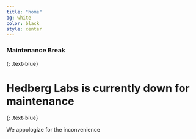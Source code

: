 ```yaml
---
title: "home"
bg: white
color: black
style: center
---
```


### Maintenance Break
{: .text-blue}

<span class="fa-stack subtlecircle" style="font-size:100px; background:rgba(255,166,0,0.1)">
  <i class="fa fa-circle fa-stack-2x text-white"></i>
  <i class="fa fa-bicycle fa-stack-1x text-orange"></i>
</span>

# Hedberg Labs is currently down for maintenance
{: .text-blue}


We appologize for the inconvenience


